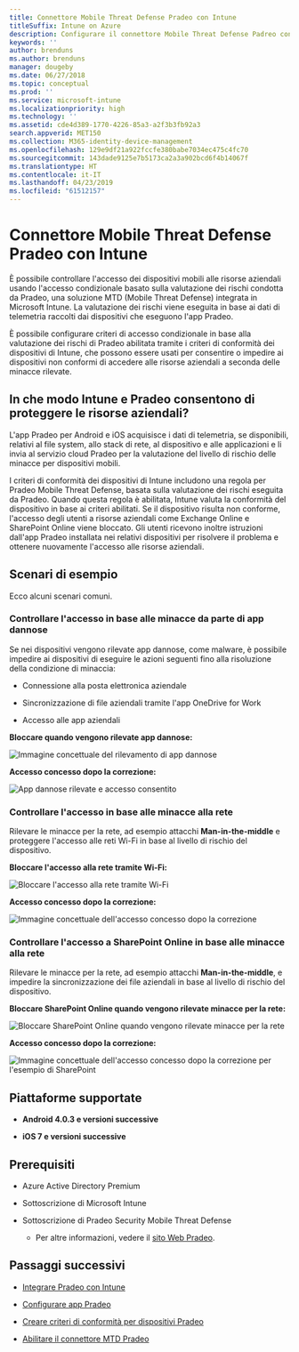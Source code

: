 ```yaml
---
title: Connettore Mobile Threat Defense Pradeo con Intune
titleSuffix: Intune on Azure
description: Configurare il connettore Mobile Threat Defense Padreo con Intune.
keywords: ''
author: brenduns
ms.author: brenduns
manager: dougeby
ms.date: 06/27/2018
ms.topic: conceptual
ms.prod: ''
ms.service: microsoft-intune
ms.localizationpriority: high
ms.technology: ''
ms.assetid: cde4d389-1770-4226-85a3-a2f3b3fb92a3
search.appverid: MET150
ms.collection: M365-identity-device-management
ms.openlocfilehash: 129e9df21a922fccfe380babe7034ec475c4fc70
ms.sourcegitcommit: 143dade9125e7b5173ca2a3a902bcd6f4b14067f
ms.translationtype: HT
ms.contentlocale: it-IT
ms.lasthandoff: 04/23/2019
ms.locfileid: "61512157"
---
```

# <a name="pradeo-mobile-threat-defense-connector-with-intune"></a>Connettore Mobile Threat Defense Pradeo con Intune

È possibile controllare l'accesso dei dispositivi mobili alle risorse aziendali usando l'accesso condizionale basato sulla valutazione dei rischi condotta da Pradeo, una soluzione MTD (Mobile Threat Defense) integrata in Microsoft Intune. La valutazione dei rischi viene eseguita in base ai dati di telemetria raccolti dai dispositivi che eseguono l'app Pradeo.

È possibile configurare criteri di accesso condizionale in base alla valutazione dei rischi di Pradeo abilitata tramite i criteri di conformità dei dispositivi di Intune, che possono essere usati per consentire o impedire ai dispositivi non conformi di accedere alle risorse aziendali a seconda delle minacce rilevate.

## <a name="how-do-intune-and-pradeo-help-protect-your-company-resources"></a>In che modo Intune e Pradeo consentono di proteggere le risorse aziendali?

L'app Pradeo per Android e iOS acquisisce i dati di telemetria, se disponibili, relativi al file system, allo stack di rete, al dispositivo e alle applicazioni e li invia al servizio cloud Pradeo per la valutazione del livello di rischio delle minacce per dispositivi mobili.

I criteri di conformità dei dispositivi di Intune includono una regola per Pradeo Mobile Threat Defense, basata sulla valutazione dei rischi eseguita da Pradeo. Quando questa regola è abilitata, Intune valuta la conformità del dispositivo in base ai criteri abilitati. Se il dispositivo risulta non conforme, l'accesso degli utenti a risorse aziendali come Exchange Online e SharePoint Online viene bloccato. Gli utenti ricevono inoltre istruzioni dall'app Pradeo installata nei relativi dispositivi per risolvere il problema e ottenere nuovamente l'accesso alle risorse aziendali.

## <a name="sample-scenarios"></a>Scenari di esempio

Ecco alcuni scenari comuni.

### <a name="control-access-based-on-threats-from-malicious-apps"></a>Controllare l'accesso in base alle minacce da parte di app dannose

Se nei dispositivi vengono rilevate app dannose, come malware, è possibile impedire ai dispositivi di eseguire le azioni seguenti fino alla risoluzione della condizione di minaccia:

-   Connessione alla posta elettronica aziendale

-   Sincronizzazione di file aziendali tramite l'app OneDrive for Work

-   Accesso alle app aziendali

**Bloccare quando vengono rilevate app dannose:**

![Immagine concettuale del rilevamento di app dannose](./media/pradeo_maliciousapps_blocked.png)

**Accesso concesso dopo la correzione:**

![App dannose rilevate e accesso consentito](./media/pradeo_maliciousapps_unblocked.png)

### <a name="control-access-based-on-threat-to-network"></a>Controllare l'accesso in base alle minacce alla rete

Rilevare le minacce per la rete, ad esempio attacchi **Man-in-the-middle** e proteggere l'accesso alle reti Wi-Fi in base al livello di rischio del dispositivo.

**Bloccare l'accesso alla rete tramite Wi-Fi:**

![Bloccare l'accesso alla rete tramite Wi-Fi](./media/pradeo_network_wifi_blocked.png)

**Accesso concesso dopo la correzione:**

![Immagine concettuale dell'accesso concesso dopo la correzione](./media/pradeo_network_wifi_unblocked.png)

### <a name="control-access-to-sharepoint-online-based-on-threat-to-network"></a>Controllare l'accesso a SharePoint Online in base alle minacce alla rete

Rilevare le minacce per la rete, ad esempio attacchi **Man-in-the-middle**, e impedire la sincronizzazione dei file aziendali in base al livello di rischio del dispositivo.

**Bloccare SharePoint Online quando vengono rilevate minacce per la rete:**

![Bloccare SharePoint Online quando vengono rilevate minacce per la rete](./media/pradeo_network_spo_blocked.png)

**Accesso concesso dopo la correzione:**

![Immagine concettuale dell'accesso concesso dopo la correzione per l'esempio di SharePoint](./media/pradeo_network_spo_unblocked.png)

## <a name="supported-platforms"></a>Piattaforme supportate

-   **Android 4.0.3 e versioni successive**

-   **iOS 7 e versioni successive**

## <a name="prerequisites"></a>Prerequisiti

-   Azure Active Directory Premium

-   Sottoscrizione di Microsoft Intune

-   Sottoscrizione di Pradeo Security Mobile Threat Defense

    -   Per altre informazioni, vedere il [sito Web Pradeo](https://www.pradeo.com/en-US/mobile-threat-protection).

## <a name="next-steps"></a>Passaggi successivi

- [Integrare Pradeo con Intune](pradeo-mtd-connector-integration.md)

- [Configurare app Pradeo](mtd-apps-ios-app-configuration-policy-add-assign.md)

- [Creare criteri di conformità per dispositivi Pradeo](mtd-device-compliance-policy-create.md)

- [Abilitare il connettore MTD Pradeo](mtd-connector-enable.md)
